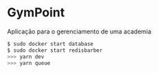 <h1>GymPoint</h1>
<p>Aplicação para o gerenciamento de uma academia</p>

```js
$ sudo docker start database
$ sudo docker start redisbarber
>>> yarn dev
>>> yarn queue
```
